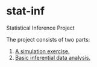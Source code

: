 # stat-inf
Statistical Inference Project

The project consists of two parts:

1. [A simulation exercise.](part1.pdf)
2. [Basic inferential data analysis.](part2.pdf)
